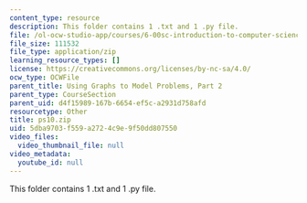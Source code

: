 ```yaml
---
content_type: resource
description: This folder contains 1 .txt and 1 .py file.
file: /ol-ocw-studio-app/courses/6-00sc-introduction-to-computer-science-and-programming-spring-2011/5dba9703f559a2724c9e9f50dd807550_ps10.zip
file_size: 111532
file_type: application/zip
learning_resource_types: []
license: https://creativecommons.org/licenses/by-nc-sa/4.0/
ocw_type: OCWFile
parent_title: Using Graphs to Model Problems, Part 2
parent_type: CourseSection
parent_uid: d4f15989-167b-6654-ef5c-a2931d758afd
resourcetype: Other
title: ps10.zip
uid: 5dba9703-f559-a272-4c9e-9f50dd807550
video_files:
  video_thumbnail_file: null
video_metadata:
  youtube_id: null
---
```

This folder contains 1 .txt and 1 .py file.